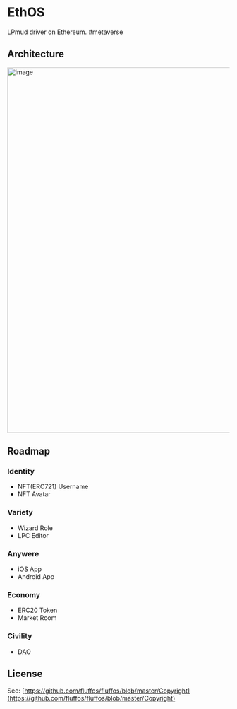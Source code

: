 # EthOS
LPmud driver on Ethereum. #metaverse

## Architecture

<img width="827" alt="image" src="https://user-images.githubusercontent.com/299586/138073160-dfa21a77-1a40-4569-b3ab-5178d5945947.png">

## Roadmap

### Identity

* NFT(ERC721) Username
* NFT Avatar

### Variety

* Wizard Role
* LPC Editor

### Anywere

* iOS App
* Android App

### Economy

* ERC20 Token
* Market Room

### Civility

* DAO


## License
See: [https://github.com/fluffos/fluffos/blob/master/Copyright](https://github.com/fluffos/fluffos/blob/master/Copyright)
